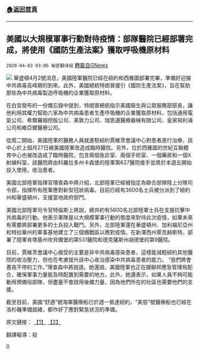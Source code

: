 ###  [:house:返回首頁](https://github.com/ourhimalayas/txt)
---

## 美國以大規模軍事行動對待疫情：部隊醫院已經部署完成，將使用《國防生產法案》獲取呼吸機原材料
`2020-04-03 03:06 秘密翻译组` [轉載自GNews](https://gnews.org/zh-hant/160757/)

![](https://s3-ap-northeast-1.amazonaws.com/news.guo.offload.media/wp-content/uploads/2020/04/03030202/A5F6F37B-4BF7-437E-B21C-7EFC7BC3B6BC.jpeg)
華盛頓4月2號消息，美國陸軍醫院已經在紐約和西雅圖部署完畢，準備好迎接中共病毒高峰期的到來。此外，美國總統特朗普援引《國防生產法案》，旨在幫助那些為中共病毒製造呼吸機的企業獲取原材料。

在白宮發布的一份備忘錄中提到，特朗普總統指示美國衛生與公眾服務部部長，讓他利用其權力幫助六家為中共病毒患者生產呼吸機的企業獲取原材料，包括通用電氣公司、希爾羅姆控股公司、美敦力公司、瑞思邁醫療器械有限公司、皇家飛利浦公司和維亞爾醫療公司。

從周二開始，美國陸軍的醫務人員就進駐紐約賈維茨會議中心對患者進行治療，該中心於上個月27日被美國陸軍改造成臨時醫院。另外，位於西雅圖的世紀互聯體育中心也被改造成了臨時醫院，包含兩個急診室、兩個手術室、一個藥房和一個X射線科室，該醫院將由科羅拉多州卡森堡的陸軍第627醫院接手並將於本週五開始投入使用，收治患者。

美國北部陸軍指揮官理查森中將介紹，北部陸軍已經被指定為聯合部隊陸上分隊司令部，指揮所有陸軍應對新型冠狀病毒。目前已經有3600名士兵被分派到了紐約州和華盛頓州，支援當地政府部門。

美國北部陸軍司令官特倫斯上將說，總共約有5600名北部陸軍士兵在支援抗擊中共病毒的行動。他表示軍隊是以大規模軍事行動的態度來對待此次疫情，如果未來有需要將部署更多的士兵投入戰鬥。另外，北部陸軍還在華盛頓州、加利福尼亞州和特拉華州的軍事基地建立了三個備戰區以應對疫情。在新澤西州萊克赫斯特，部署了陸軍肯塔基州坎貝爾堡的第531醫院和德克薩斯州胡德堡的第9醫院。

目前，賈維茨會議中心接受的主要是非中共病毒感染患者，這樣能減輕紐約其他醫院的收治壓力，但也在考慮提升該中心收治感染中共病毒患者的能力。 “我們將會晝夜不停的工作。”理查森中將說道。她還說，美國陸軍也正在跟聯邦應急管理局配合，確保軍事力量能及時配置到需要的地方。此外，她還表示，如果人員不夠可能動用預備役部隊，但盡量不會啟用後備力量，因為他們所在的社區也需要他們的支援。

截至目前，美國“舒適”號海軍醫療船已於週一抵達紐約，“美慈”號醫療船也已經在洛杉磯準備就緒，都作好了應對緊急狀況的準備。

原文鏈接： [【1】](https://finance.yahoo.com/news/trump-invokes-defense-production-act-193701773.html) [【2】](https://www.army.mil/article/234197/army_hospitals_ready_in_new_york_and_seattle)

翻譯報導：投

0
